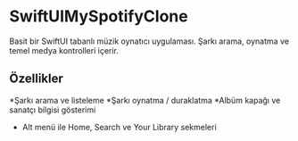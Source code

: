 # SwiftUIMySpotifyClone
Basit bir SwiftUI tabanlı müzik oynatıcı uygulaması. Şarkı arama, oynatma ve temel medya kontrolleri içerir.


## Özellikler
*Şarkı arama ve listeleme
*Şarkı oynatma / duraklatma
*Albüm kapağı ve sanatçı bilgisi gösterimi
* Alt menü ile Home, Search ve Your Library sekmeleri

